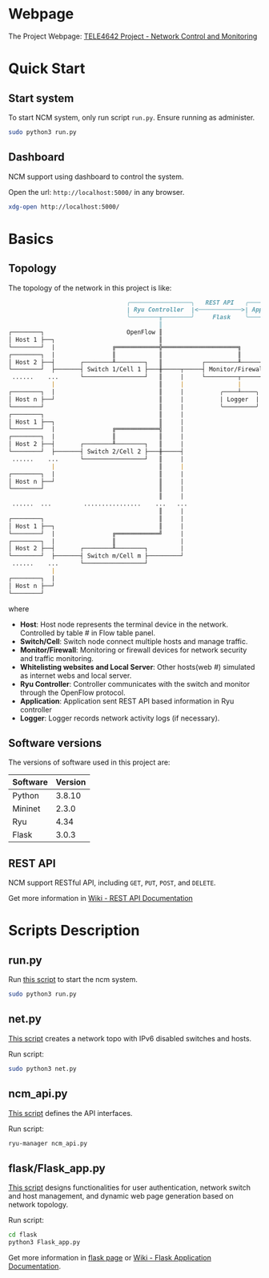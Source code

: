 # Webpage

The Project Webpage: [TELE4642 Project - Network Control and Monitoring](https://sites.google.com/view/tele4642-project-ncm)

# Quick Start
## Start system
To start NCM system, only run script `run.py`. Ensure running as administer.

``` bash
sudo python3 run.py
```

## Dashboard
NCM support using dashboard to control the system.

Open the url: `http://localhost:5000/` in any browser.

``` bash
xdg-open http://localhost:5000/
```



# Basics 

## Topology
The topology of the network in this project is like:
``` markdown
                                 ╭─────────────────╮   REST API   ╭─────────────╮
                                 | Ryu Controller  |<────────────>| Application |
                                 ╰────────╥────────╯     Flask    ╰─────────────╯ 
                                          ║
┌────────┐                       OpenFlow ║
│ Host 1 ├──┐                             ║
└────────┘  |                ╔════════════╬═════════════════════╗                ┌──────────────┐
┌────────┐  |                ║            ║                     ║            ┌───┤ Local Server |
│ Host 2 ├──┤       ┌────────╨────────┐   ║           ┌─────────╨────────┐   |   └──────────────┘
└────────┘  ├───────┤ Switch 1/Cell 1 ├───╫─────┬─────┤ Monitor/Firewall ├───┤
 ......    ...      └─────────────────┘   ║     |     └─────────┬────────┘   |   ┌───────────────────────┐
            |                             ║     |               |            └───┤ Whitelisting websites |
┌────────┐  |                             ║     |          ╭────┴────╮           └───────────────────────┘
│ Host n ├──┘                             ║     |          | Logger  |
└────────┘                                ║     |          ╰─────────╯
┌────────┐                                ║     |
│ Host 1 ├──┐                             ║     |
└────────┘  |                ╔════════════╣     |
┌────────┐  |                ║            ║     |
│ Host 2 ├──┤       ┌────────╨────────┐   ║     |
└────────┘  ├───────┤ Switch 2/Cell 2 ├───╫─────┤
 ......    ...      └─────────────────┘   ║     |
            |                             ║     |
┌────────┐  |                             ║     |
│ Host n ├──┘                             ║     |
└────────┘                                ║     |
                                          ║     |
 ......  ...         ................    ...   ...
                                          ║     |
┌────────┐                                ║     |
│ Host 1 ├──┐                             ║     |
└────────┘  |                ╔════════════╝     |
┌────────┐  |                ║                  |
│ Host 2 ├──┤       ┌────────╨────────┐         |
└────────┘  ├───────┤ Switch m/Cell m ├─────────┘
 ......    ...      └─────────────────┘
            |
┌────────┐  |
│ Host n ├──┘
└────────┘
```
where
- **Host**: Host node represents the terminal device in the network. Controlled by table # in Flow table panel.
- **Switch/Cell**: Switch node connect multiple hosts and manage traffic.
- **Monitor/Firewall**: Monitoring or firewall devices for network security and traffic monitoring.
- **Whitelisting websites and Local Server**: Other hosts(web #) simulated as internet webs and local server. 
- **Ryu Controller**: Controller communicates with the switch and monitor through the OpenFlow protocol.
- **Application**: Application sent REST API based information in Ryu controller
- **Logger**: Logger records network activity logs (if necessary).

## Software versions
The versions of software used in this project are:

| Software | Version |
| -------- | ------- |
| Python   | 3.8.10  |
| Mininet  | 2.3.0   |
| Ryu      | 4.34    |
| Flask    | 3.0.3   |

## REST API 

NCM support RESTful API, including `GET`, `PUT`, `POST`, and `DELETE`.

Get more information in [Wiki - REST API Documentation](https://github.com/Caikun-Peng/NCM/wiki/REST-API-Documentation)

# Scripts Description
## run.py

Run [this script](run.py) to start the ncm system. 

``` bash
sudo python3 run.py
```

## net.py

[This script](net.py) creates a network topo with IPv6 disabled switches and hosts.

Run script:
``` bash 
sudo python3 net.py
```

## ncm_api.py

[This script](ncm_api.py) defines the API interfaces.

Run script:
``` bash 
ryu-manager ncm_api.py
```

## flask/Flask_app.py 

[This script](flask/Flask_app.py) designs functionalities for user authentication, network switch and host management, 
and dynamic web page generation based on network topology.

Run script:
``` bash
cd flask
python3 Flask_app.py
```

Get more information in [flask page](flask/README.md) or [Wiki - Flask Application Documentation](https://github.com/Caikun-Peng/NCM/wiki/Flask-Application-Documentation).
